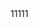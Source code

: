 <!doctype html>
<html lang="en">
<head>
	<meta charset="UTF-8">
	<title>Document</title>
</head>
<body>
	11111
</body>
</html>
